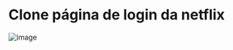 # Clone página de login da netflix
 
![image](https://user-images.githubusercontent.com/103968880/212339934-a931fe1e-0311-4643-bdc4-09679c32ceba.png)
